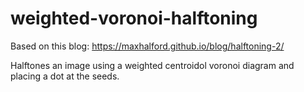 # weighted-voronoi-halftoning
Based on this blog: https://maxhalford.github.io/blog/halftoning-2/

Halftones an image using a weighted centroidol voronoi diagram and placing a dot at the seeds.
